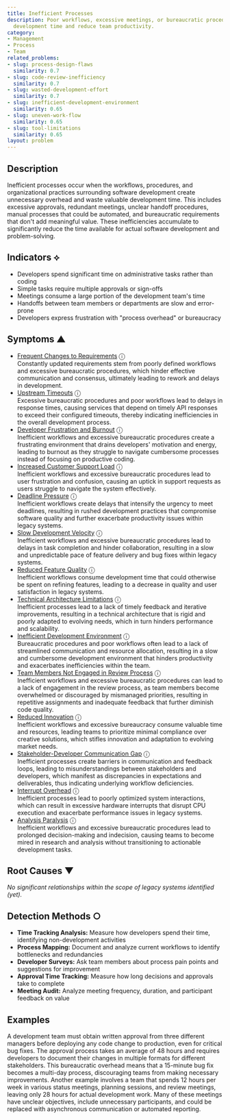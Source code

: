 ```yaml
---
title: Inefficient Processes
description: Poor workflows, excessive meetings, or bureaucratic procedures waste
  development time and reduce team productivity.
category:
- Management
- Process
- Team
related_problems:
- slug: process-design-flaws
  similarity: 0.7
- slug: code-review-inefficiency
  similarity: 0.7
- slug: wasted-development-effort
  similarity: 0.7
- slug: inefficient-development-environment
  similarity: 0.65
- slug: uneven-work-flow
  similarity: 0.65
- slug: tool-limitations
  similarity: 0.65
layout: problem
---
```


## Description

Inefficient processes occur when the workflows, procedures, and organizational practices surrounding software development create unnecessary overhead and waste valuable development time. This includes excessive approvals, redundant meetings, unclear handoff procedures, manual processes that could be automated, and bureaucratic requirements that don't add meaningful value. These inefficiencies accumulate to significantly reduce the time available for actual software development and problem-solving.


## Indicators ⟡

- Developers spend significant time on administrative tasks rather than coding
- Simple tasks require multiple approvals or sign-offs
- Meetings consume a large portion of the development team's time
- Handoffs between team members or departments are slow and error-prone
- Developers express frustration with "process overhead" or bureaucracy


## Symptoms ▲

- [Frequent Changes to Requirements](frequent-changes-to-requirements.md) <span class="info-tooltip" title="Confidence: 0.567, Strength: 0.797">ⓘ</span>
<br/>  Constantly updated requirements stem from poorly defined workflows and excessive bureaucratic procedures, which hinder effective communication and consensus, ultimately leading to rework and delays in development.
- [Upstream Timeouts](upstream-timeouts.md) <span class="info-tooltip" title="Confidence: 0.562, Strength: 0.744">ⓘ</span>
<br/>  Excessive bureaucratic procedures and poor workflows lead to delays in response times, causing services that depend on timely API responses to exceed their configured timeouts, thereby indicating inefficiencies in the overall development process.
- [Developer Frustration and Burnout](developer-frustration-and-burnout.md) <span class="info-tooltip" title="Confidence: 0.471, Strength: 0.690">ⓘ</span>
<br/>  Inefficient workflows and excessive bureaucratic procedures create a frustrating environment that drains developers' motivation and energy, leading to burnout as they struggle to navigate cumbersome processes instead of focusing on productive coding.
- [Increased Customer Support Load](increased-customer-support-load.md) <span class="info-tooltip" title="Confidence: 0.430, Strength: 0.714">ⓘ</span>
<br/>  Inefficient workflows and excessive bureaucratic procedures lead to user frustration and confusion, causing an uptick in support requests as users struggle to navigate the system effectively.
- [Deadline Pressure](deadline-pressure.md) <span class="info-tooltip" title="Confidence: 0.422, Strength: 0.827">ⓘ</span>
<br/>  Inefficient workflows create delays that intensify the urgency to meet deadlines, resulting in rushed development practices that compromise software quality and further exacerbate productivity issues within legacy systems.
- [Slow Development Velocity](slow-development-velocity.md) <span class="info-tooltip" title="Confidence: 0.387, Strength: 0.825">ⓘ</span>
<br/>  Inefficient workflows and excessive bureaucratic procedures lead to delays in task completion and hinder collaboration, resulting in a slow and unpredictable pace of feature delivery and bug fixes within legacy systems.
- [Reduced Feature Quality](reduced-feature-quality.md) <span class="info-tooltip" title="Confidence: 0.355, Strength: 0.802">ⓘ</span>
<br/>  Inefficient workflows consume development time that could otherwise be spent on refining features, leading to a decrease in quality and user satisfaction in legacy systems.
- [Technical Architecture Limitations](technical-architecture-limitations.md) <span class="info-tooltip" title="Confidence: 0.353, Strength: 0.721">ⓘ</span>
<br/>  Inefficient processes lead to a lack of timely feedback and iterative improvements, resulting in a technical architecture that is rigid and poorly adapted to evolving needs, which in turn hinders performance and scalability.
- [Inefficient Development Environment](inefficient-development-environment.md) <span class="info-tooltip" title="Confidence: 0.352, Strength: 0.700">ⓘ</span>
<br/>  Bureaucratic procedures and poor workflows often lead to a lack of streamlined communication and resource allocation, resulting in a slow and cumbersome development environment that hinders productivity and exacerbates inefficiencies within the team.
- [Team Members Not Engaged in Review Process](team-members-not-engaged-in-review-process.md) <span class="info-tooltip" title="Confidence: 0.345, Strength: 0.717">ⓘ</span>
<br/>  Inefficient workflows and excessive bureaucratic procedures can lead to a lack of engagement in the review process, as team members become overwhelmed or discouraged by mismanaged priorities, resulting in repetitive assignments and inadequate feedback that further diminish code quality.
- [Reduced Innovation](reduced-innovation.md) <span class="info-tooltip" title="Confidence: 0.343, Strength: 0.781">ⓘ</span>
<br/>  Inefficient workflows and excessive bureaucracy consume valuable time and resources, leading teams to prioritize minimal compliance over creative solutions, which stifles innovation and adaptation to evolving market needs.
- [Stakeholder-Developer Communication Gap](stakeholder-developer-communication-gap.md) <span class="info-tooltip" title="Confidence: 0.331, Strength: 0.722">ⓘ</span>
<br/>  Inefficient processes create barriers in communication and feedback loops, leading to misunderstandings between stakeholders and developers, which manifest as discrepancies in expectations and deliverables, thus indicating underlying workflow deficiencies.
- [Interrupt Overhead](interrupt-overhead.md) <span class="info-tooltip" title="Confidence: 0.309, Strength: 0.745">ⓘ</span>
<br/>  Inefficient processes lead to poorly optimized system interactions, which can result in excessive hardware interrupts that disrupt CPU execution and exacerbate performance issues in legacy systems.
- [Analysis Paralysis](analysis-paralysis.md) <span class="info-tooltip" title="Confidence: 0.302, Strength: 0.708">ⓘ</span>
<br/>  Inefficient workflows and excessive bureaucratic procedures lead to prolonged decision-making and indecision, causing teams to become mired in research and analysis without transitioning to actionable development tasks.

## Root Causes ▼

*No significant relationships within the scope of legacy systems identified (yet).*

## Detection Methods ○

- **Time Tracking Analysis:** Measure how developers spend their time, identifying non-development activities
- **Process Mapping:** Document and analyze current workflows to identify bottlenecks and redundancies
- **Developer Surveys:** Ask team members about process pain points and suggestions for improvement
- **Approval Time Tracking:** Measure how long decisions and approvals take to complete
- **Meeting Audit:** Analyze meeting frequency, duration, and participant feedback on value


## Examples

A development team must obtain written approval from three different managers before deploying any code change to production, even for critical bug fixes. The approval process takes an average of 48 hours and requires developers to document their changes in multiple formats for different stakeholders. This bureaucratic overhead means that a 15-minute bug fix becomes a multi-day process, discouraging teams from making necessary improvements. Another example involves a team that spends 12 hours per week in various status meetings, planning sessions, and review meetings, leaving only 28 hours for actual development work. Many of these meetings have unclear objectives, include unnecessary participants, and could be replaced with asynchronous communication or automated reporting.
